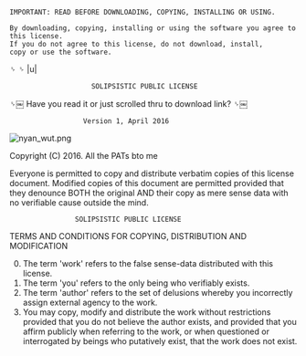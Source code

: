     IMPORTANT: READ BEFORE DOWNLOADING, COPYING, INSTALLING OR USING.
    
    By downloading, copying, installing or using the software you agree to this license.
    If you do not agree to this license, do not download, install,
    copy or use the software.
␠
␠ |u|

                        SOLIPSISTIC PUBLIC LICENSE
␠￼
    Have you read it or just scrolled thru to download link?
␠￼

                      Version 1, April 2016
                      
<!--
![ezgif-2-77eff9e6ee55](https://user-images.githubusercontent.com/90988117/134017107-40be8962-e0af-4c8a-b5be-1daacd30e916.gif)

![Frederica_shades](https://user-images.githubusercontent.com/90988117/133908998-7b853254-6af4-4402-a04b-1ffe67aa0918.jpeg)

![truepat](https://user-images.githubusercontent.com/90988117/134248439-d470272b-8a64-4d64-bd2a-4f4478d43df3.jpg)

![авпрочем1](https://user-images.githubusercontent.com/90988117/134250250-5da502c4-078d-4391-a5a6-e816ec8802db.jpg)
-->

![nyan_wut.png](https://user-images.githubusercontent.com/90988117/134772429-b1d30a91-eb50-4765-9404-5c94b1ebc960.png)



Copyright (C) 2016. All the PATs bto me

Everyone is permitted to copy and distribute verbatim copies of
this license document. Modified copies of this document are 
permitted provided that they denounce BOTH the original AND their
copy as mere sense data with no verifiable cause outside the mind.

                    SOLIPSISTIC PUBLIC LICENSE
  TERMS AND CONDITIONS FOR COPYING, DISTRIBUTION AND MODIFICATION

0. The term 'work' refers to the false sense-data distributed
   with this license.
1. The term 'you' refers to the only being who verifiably exists.
2. The term 'author' refers to the set of delusions whereby you
   incorrectly assign external agency to the work.
3. You may copy, modify and distribute the work without restrictions
   provided that you do not believe the author exists, and provided
   that you affirm publicly when referring to the work, or when
   questioned or interrogated by beings who putatively exist, that
   the work does not exist. 
<!---
Rows and rows of crosses
Standing in the sand
Statues of the phallen
Watching over the land
Tomb of the Phallic Warrior
Lays tilted in decay
Another year passes
On remembrance day
There's a hole in the sky
I've got blood running in my eye
I'm exposed to forged attrition
A battle cry for remission
The smoke filled air burns my hair
Filled with toxic nerve despair
There no way to get back
Another order to attack
Kampfbereit in der Zeit (ready for combat in time)
Kameraden dürfen wir nicht vergessen (we must not forget our comrades)
Die Blumen liegen auf seinem Körper (the flowers are laying on his body)
![Rage_2017](https://user-images.githubusercontent.com/89732448/131381858-112d220e-bc61-48d3-b666-b7ff19d11661.jpg)
Das Requiem für den Letzten (A requiem for the last one)
Rows and rows of crosses
Standing in the sand
Statues of the phallen
Watching over the land
Tomb of the Phallic Warrior
Lay tilted in decay
Another year passes
On remembrance day
The unforgiven run at night
Aiming with their rifle sights
They give their all when they're called
To save the masses, to take the fall
It's sad, but true, it never ends
The constant conflict. without amends
The final struggle from within
Will end up without misery
Kampfbereit in der Zeit (ready for combat in time)
Kameraden dürfen wir nicht vergessen (we must not forget our comrades)
Die Blumen liegen auf seinem Körper (the flowers are laying on his body)
Das Requiem für den Letzten (A requiem for the last one)
The good, the bad, it's all sad
Nothing left but a body bag
There's a hole in the sky
I've got blood running in my eye
Kampfbereit in der Zeit (ready for combat in time)
Kameraden dürfen wir nicht vergessen (we must not forget our comrades)
Die Blumen liegen auf seinem Körper (the flowers are laying on his body)
Das Requiem für den Letzten (A requiem for the last one)
Kampfbereit in der Zeit (ready for combat in time)
Kameraden dürfen wir nicht vergessen (we must not forget our comrades)
Die Blumen liegen auf seinem Körper (the flowers are laying on his body)
Das Requiem für den Letzten (A requiem for the last one)
Kampfbereit (ready for combat)
Kampfbereit (ready for combat)
Kampfbereit (ready for combat)
--->
